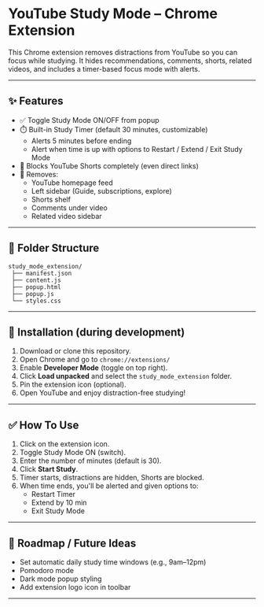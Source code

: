 # YouTube Study Mode – Chrome Extension

This Chrome extension removes distractions from YouTube so you can focus while studying. It hides recommendations, comments, shorts, related videos, and includes a timer-based focus mode with alerts.

---

## ✨ Features

- ✅ Toggle Study Mode ON/OFF from popup
- ⏱️ Built-in Study Timer (default 30 minutes, customizable)
    - Alerts 5 minutes before ending
    - Alert when time is up with options to Restart / Extend / Exit Study Mode
- 🚫 Blocks YouTube Shorts completely (even direct links)
- 🔕 Removes:
  - YouTube homepage feed
  - Left sidebar (Guide, subscriptions, explore)
  - Shorts shelf
  - Comments under video
  - Related video sidebar

---

## 📁 Folder Structure

```
study_mode_extension/
 ├── manifest.json
 ├── content.js
 ├── popup.html
 ├── popup.js
 └── styles.css
```

---

## 🔧 Installation (during development)

1. Download or clone this repository.
2. Open Chrome and go to `chrome://extensions/`
3. Enable **Developer Mode** (toggle on top right).
4. Click **Load unpacked** and select the `study_mode_extension` folder.
5. Pin the extension icon (optional).
6. Open YouTube and enjoy distraction-free studying!

---

## ✅ How To Use

1. Click on the extension icon.
2. Toggle Study Mode ON (switch).
3. Enter the number of minutes (default is 30).
4. Click **Start Study**.
5. Timer starts, distractions are hidden, Shorts are blocked.
6. When time ends, you'll be alerted and given options to:
   - Restart Timer
   - Extend by 10 min
   - Exit Study Mode

---

## 🚀 Roadmap / Future Ideas

- Set automatic daily study time windows (e.g., 9am–12pm)
- Pomodoro mode
- Dark mode popup styling
- Add extension logo icon in toolbar

---


